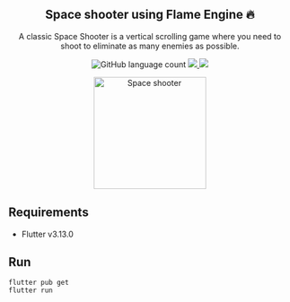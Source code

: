 <h2 align="center">
    Space shooter using Flame Engine 🔥
</h2>

<p align="center">
  A classic Space Shooter is a vertical scrolling game where you need to shoot to eliminate as many enemies as possible.
</p>

<p align="center">
  <img alt="GitHub language count" src="https://img.shields.io/github/languages/top/marismarcosta/space-shooter?color=brightgreen" />
  <a href="https://github.com/Madhavan-Maddy-01">
    <img src="https://img.shields.io/badge/github-Madhavan-7159C1?logo=GitHub"/>
  </a>
  <a href="https://www.linkedin.com/in/madhavan-madhavan-28748b2b2">
    <img src="https://img.shields.io/badge/linkedin-Madhavan-blue?logo=linkedin"/>
  </a>
</p>

<p align="center">
    <img alt="Space shooter" src=".github/space_shooter.gif" width="200px" />
</p>

## Requirements

- Flutter v3.13.0

## Run

```
flutter pub get
flutter run
```
